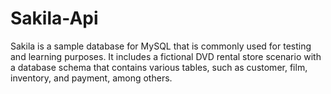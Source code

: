 # Sakila-Api
Sakila is a sample database for MySQL that is commonly used for testing and learning purposes. It includes a fictional DVD rental store scenario with a database schema that contains various tables, such as customer, film, inventory, and payment, among others.

